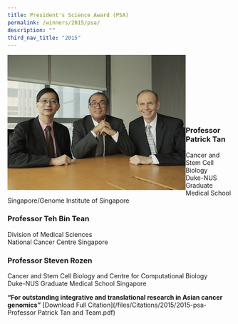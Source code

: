 ```yaml
---
title: President's Science Award (PSA)
permalink: /winners/2015/psa/
description: ""
third_nav_title: "2015"
---
```

<img src="/images/Winners/2015/2015-psa-team.jpg" alt="2015 PSA Professor Patrick Tan and his Team" style="width:400px" align="left"/><br><br><br><br><br><br><br><br>

### **Professor Patrick Tan**
Cancer and Stem Cell Biology<br>
Duke-NUS Graduate Medical School Singapore/Genome Institute of Singapore

### **Professor Teh Bin Tean**
Division of Medical Sciences  
National Cancer Centre Singapore

### **Professor Steven Rozen**
Cancer and Stem Cell Biology and Centre for Computational Biology<br>
Duke-NUS Graduate Medical School Singapore
<br>

<b>“For outstanding integrative and translational research in Asian cancer genomics”</b> [Download Full Citation](/files/Citations/2015/2015-psa-Professor Patrick Tan and Team.pdf)
<br><br><br>